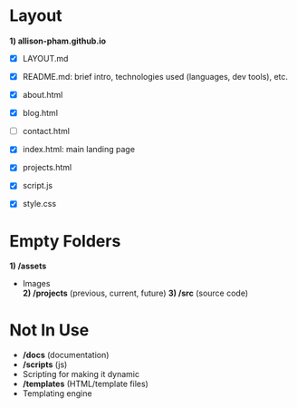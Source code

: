 # Layout
**1) allison-pham.github.io**
- [x] LAYOUT.md
- [x] README.md: brief intro, technologies used (languages, dev tools), etc.

- [x] about.html
- [x] blog.html
- [ ] contact.html
- [x] index.html: main landing page
- [x] projects.html
- [x] script.js
- [x] style.css

# Empty Folders
**1) /assets**
- Images<br>
**2) /projects** (previous, current, future)
**3) /src** (source code)

# Not In Use
- **/docs** (documentation)
- **/scripts** (js)
- Scripting for making it dynamic
- **/templates** (HTML/template files)
- Templating engine
